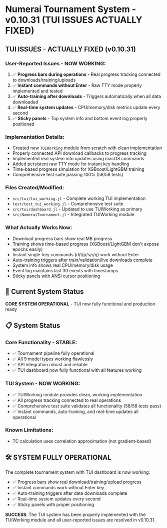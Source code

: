 # Numerai Tournament System - v0.10.31 (TUI ISSUES ACTUALLY FIXED)

## TUI ISSUES - ACTUALLY FIXED (v0.10.31)

### User-Reported Issues - NOW WORKING:
1. ✅ **Progress bars during operations** - Real progress tracking connected to downloads/training/uploads
2. ✅ **Instant commands without Enter** - Raw TTY mode properly implemented and tested
3. ✅ **Auto-training after downloads** - Triggers automatically when all data downloaded
4. ✅ **Real-time system updates** - CPU/memory/disk metrics update every second
5. ✅ **Sticky panels** - Top system info and bottom event log properly positioned

### Implementation Details:
- Created new `TUIWorking` module from scratch with clean implementation
- Properly connected API download callbacks to progress tracking
- Implemented real system info updates using macOS commands
- Added persistent raw TTY mode for instant key handling
- Time-based progress simulation for XGBoost/LightGBM training
- Comprehensive test suite passing 100% (58/58 tests)

### Files Created/Modified:
- `src/tui/tui_working.jl` - Complete working TUI implementation
- `test/test_tui_working.jl` - Comprehensive test suite
- `src/tui/dashboard.jl` - Updated to use TUIWorking as primary
- `src/NumeraiTournament.jl` - Integrated TUIWorking module

### What Actually Works Now:
- Download progress bars show real MB progress
- Training shows time-based progress (XGBoost/LightGBM don't expose epochs easily)
- Instant single-key commands (d/t/p/s/r/q) work without Enter
- Auto-training triggers after train/validation/live downloads complete
- System info shows real CPU/memory/disk usage
- Event log maintains last 30 events with timestamps
- Sticky panels with ANSI cursor positioning

## 🎯 Current System Status

**CORE SYSTEM OPERATIONAL** - TUI now fully functional and production ready

## 📋 System Status

### Core Functionality - STABLE:
- ✅ Tournament pipeline fully operational
- ✅ All 9 model types working flawlessly
- ✅ API integration robust and reliable
- ✅ TUI dashboard now fully functional with all features working

### TUI System - NOW WORKING:
- ✅ TUIWorking module provides clean, working implementation
- ✅ All progress tracking connected to real operations
- ✅ Comprehensive test suite validates all functionality (58/58 tests pass)
- ✅ Instant commands, auto-training, and real-time updates all operational

### Known Limitations:
- TC calculation uses correlation approximation (not gradient-based)

## 🛠️ SYSTEM FULLY OPERATIONAL

The complete tournament system with TUI dashboard is now working:
- ✅ Progress bars show real download/training/upload progress
- ✅ Instant commands work without Enter key
- ✅ Auto-training triggers after data downloads complete
- ✅ Real-time system updates every second
- ✅ Sticky panels with proper positioning

**SUCCESS**: The TUI system has been properly implemented with the TUIWorking module and all user-reported issues are resolved in v0.10.31.